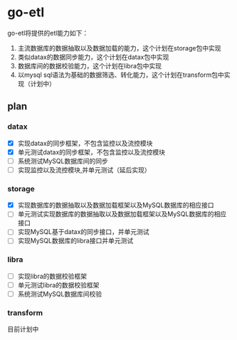 # go-etl

go-etl将提供的etl能力如下：

1. 主流数据库的数据抽取以及数据加载的能力，这个计划在storage包中实现
2. 类似datax的数据同步能力，这个计划在datax包中实现
3. 数据库间的数据校验能力，这个计划在libra包中实现
4. 以mysql sql语法为基础的数据筛选、转化能力，这个计划在transform包中实现（计划中）

## plan

### datax

- [x] 实现datax的同步框架，不包含监控以及流控模块
- [x] 单元测试datax的同步框架，不包含监控以及流控模块
- [ ] 系统测试MySQL数据库间的同步
- [ ] 实现监控以及流控模块,并单元测试（延后实现）

### storage

- [x] 实现数据库的数据抽取以及数据加载框架以及MySQL数据库的相应接口
- [ ] 单元测试实现数据库的数据抽取以及数据加载框架以及MySQL数据库的相应接口
- [ ] 实现MySQL基于datax的同步接口，并单元测试
- [ ] 实现MySQL数据库的libra接口并单元测试

### libra

- [ ] 实现libra的数据校验框架
- [ ] 单元测试libra的数据校验框架
- [ ] 系统测试MySQL数据库间校验

### transform

目前计划中













